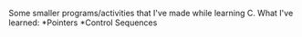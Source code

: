 Some smaller programs/activities that I've made while learning C.
What I've learned:
*Pointers
*Control Sequences

